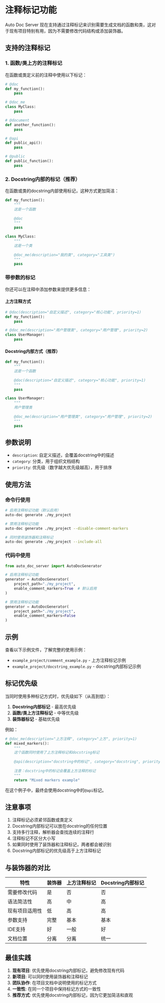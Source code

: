 # 注释标记功能

Auto Doc Server 现在支持通过注释标记来识别需要生成文档的函数和类，这对于现有项目特别有用，因为不需要修改代码结构或添加装饰器。

## 支持的注释标记

### 1. 函数/类上方的注释标记

在函数或类定义前的注释中使用以下标记：

```python
# @doc
def my_function():
    pass

# @doc_me
class MyClass:
    pass

# @document
def another_function():
    pass

# @api
def public_api():
    pass

# @public
def public_function():
    pass
```

### 2. Docstring内部的标记（推荐）

在函数或类的docstring内部使用标记，这种方式更加简洁：

```python
def my_function():
    """
    这是一个函数
    
    @doc
    """
    pass

class MyClass:
    """
    这是一个类
    
    @doc_me(description="我的类", category="工具类")
    """
    pass
```

### 带参数的标记

你还可以在注释中添加参数来提供更多信息：

#### 上方注释方式
```python
# @doc(description="自定义描述", category="核心功能", priority=1)
def my_function():
    pass

# @doc_me(description="用户管理类", category="用户管理", priority=2)
class UserManager:
    pass
```

#### Docstring内部方式（推荐）
```python
def my_function():
    """
    这是一个函数
    
    @doc(description="自定义描述", category="核心功能", priority=1)
    """
    pass

class UserManager:
    """
    用户管理类
    
    @doc_me(description="用户管理类", category="用户管理", priority=2)
    """
    pass
```

## 参数说明

- `description`: 自定义描述，会覆盖docstring中的描述
- `category`: 分类，用于组织文档结构
- `priority`: 优先级（数字越大优先级越高），用于排序

## 使用方法

### 命令行使用

```bash
# 启用注释标记功能（默认启用）
auto-doc generate ./my_project

# 禁用注释标记功能
auto-doc generate ./my_project --disable-comment-markers

# 同时使用装饰器和注释标记
auto-doc generate ./my_project --include-all
```

### 代码中使用

```python
from auto_doc_server import AutoDocGenerator

# 启用注释标记功能
generator = AutoDocGenerator(
    project_path="./my_project",
    enable_comment_markers=True  # 默认启用
)

# 禁用注释标记功能
generator = AutoDocGenerator(
    project_path="./my_project",
    enable_comment_markers=False
)
```

## 示例

查看以下示例文件，了解完整的使用示例：
- `example_project/comment_example.py` - 上方注释标记示例
- `example_project/docstring_example.py` - docstring内部标记示例

## 标记优先级

当同时使用多种标记方式时，优先级如下（从高到低）：

1. **Docstring内部标记** - 最高优先级
2. **函数/类上方注释标记** - 中等优先级
3. **装饰器标记** - 基础优先级

例如：
```python
# @doc_me(description="上方注释", category="上方", priority=1)
def mixed_markers():
    """
    这个函数同时使用了上方注释标记和docstring标记
    
    @api(description="docstring中的标记", category="docstring", priority=2)
    
    注意：docstring中的标记会覆盖上方注释的标记
    """
    return "Mixed markers example"
```

在这个例子中，最终会使用docstring中的`@api`标记。

## 注意事项

1. 注释标记必须紧邻函数或类定义
2. Docstring内部标记可以放在docstring的任何位置
3. 支持多行注释，解析器会查找连续的注释行
4. 注释标记不区分大小写
5. 如果同时使用了装饰器和注释标记，两者都会被识别
6. Docstring内部标记的优先级高于上方注释标记

## 与装饰器的对比

| 特性 | 装饰器 | 上方注释标记 | Docstring内部标记 |
|------|--------|-------------|------------------|
| 需要修改代码 | 是 | 否 | 否 |
| 语法简洁性 | 高 | 中 | 高 |
| 现有项目适用性 | 低 | 高 | 高 |
| 参数支持 | 完整 | 基本 | 基本 |
| IDE支持 | 好 | 一般 | 好 |
| 文档位置 | 分离 | 分离 | 统一 |

## 最佳实践

1. **现有项目**: 优先使用docstring内部标记，避免修改现有代码
2. **新项目**: 可以同时使用装饰器和注释标记
3. **团队协作**: 在项目文档中说明使用的标记方式
4. **一致性**: 在同一个项目中保持标记方式的一致性
5. **推荐方式**: 优先使用docstring内部标记，因为它更加简洁和直观 